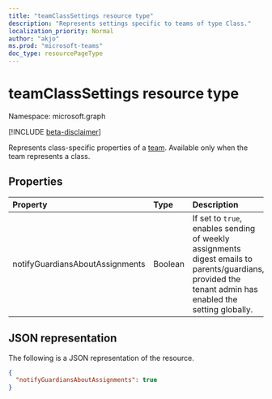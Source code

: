```yaml
---
title: "teamClassSettings resource type"
description: "Represents settings specific to teams of type Class."
localization_priority: Normal
author: "akjo"
ms.prod: "microsoft-teams"
doc_type: resourcePageType
---
```


# teamClassSettings resource type

Namespace: microsoft.graph

[!INCLUDE [beta-disclaimer](../../includes/beta-disclaimer.md)]

Represents class-specific properties of a [team](team.md). Available only when the team represents a class.

## Properties
| Property	   | Type	|Description|
|:---------------|:--------|:----------|
|notifyGuardiansAboutAssignments|Boolean|If set to `true`, enables sending of weekly assignments digest emails to parents/guardians, provided the tenant admin has enabled the setting globally.|

## JSON representation

The following is a JSON representation of the resource.

<!-- {
  "blockType": "resource",
  "@odata.type": "microsoft.graph.teamClassSettings"
}-->

```json
{
  "notifyGuardiansAboutAssignments": true
}
```

<!-- uuid: 8fcb5dbc-d5aa-4681-8e31-b001d5168d79
2015-10-25 14:57:30 UTC -->
<!--
{
  "type": "#page.annotation",
  "description": "team's classSettings resource",
  "keywords": "",
  "section": "documentation",
  "tocPath": "",
  "suppressions": []
}
-->


